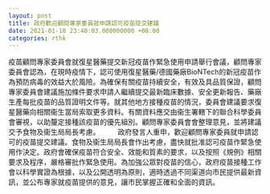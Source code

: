 ```yaml
---
layout: post
title: 政府歡迎顧問專家委員就申請認可疫苗提交建議
date: 2021-01-18 23:40:03.000000000 +08:00
categories: rthk
---
```


疫苗顧問專家委員會就復星醫藥提交新冠疫苗作緊急使用申請舉行會議，顧問專家委員會認為，在現時疫情下，認可使用復星醫藥/德國藥廠BioNTech的新冠疫苗作為預防病毒的效益大於風險。為確保有關疫苗持續安全，有效及具品質保證，顧問專家委員會建議施加條件要求申請人繼續提交最新臨床數據、安全更新報告、藥廠生產每批疫苗的品質證明文件等。就其他地方接種疫苗的情況，委員會建議要求復星醫藥向相關衞生當局索取更多資料。有關資料應交由衞生署轄下的聯合科學委員會審視，以助釐定接種該疫苗的優先組別。顧問專家委員會會整理意見，並將建議交予食物及衞生局局長考慮。
　　 
政府發言人重申，歡迎顧問專家委員就申請認可的疫苗提交建議。食物及衞生局局長會作出考慮，盡快就批准認可疫苗作緊急使用作決定。政府會確保疫苗符合安全、效能和質素的要求，以及按照《規例》相關要求及程序，嚴格審批作緊急使用。為加強公眾對疫苗的信心，政府疫苗接種工作會以科學實證為根據，以及公開透明為原則，適時透過不同渠道向市民提供最新資訊，並公布專家就疫苗提供的意見，讓市民掌握正確和全面的資訊。　

